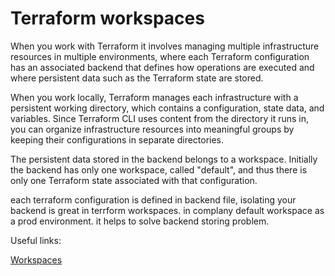 # Terraform workspaces

When you work with Terraform it involves managing multiple infrastructure resources in  multiple environments, where each Terraform configuration has an associated backend that defines how operations are executed and where persistent data such as the Terraform state are stored.

When you work locally, Terraform manages each infrastructure with a persistent working directory, which contains a configuration, state data, and variables. Since Terraform CLI uses content from the directory it runs in, you can organize infrastructure resources into meaningful groups by keeping their configurations in separate directories.

The persistent data stored in the backend belongs to a workspace. Initially the backend has only one workspace, called "default", and thus there is only one Terraform state associated with that configuration.

each terraform configuration is defined in backend file, isolating your backend is great in terrform workspaces. in complany default workspace as a prod environment. it helps to solve backend  storing problem. 

Useful links:

[Workspaces](https://www.terraform.io/docs/cloud/workspaces/index.html)

[]()